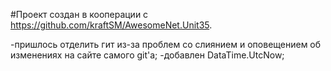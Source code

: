 #Проект создан в кооперации с https://github.com/kraftSM/AwesomeNet.Unit35.

-пришлось отделить гит из-за проблем со слиянием и оповещением об изменениях на сайте самого git'a;
-добавлен DataTime.UtcNow;
